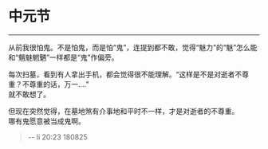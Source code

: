 # 中元节  

---

从前我很怕鬼。不是怕鬼，而是怕“鬼”，连提到都不敢，觉得“魅力”的“魅”怎么能和“魑魅魍魉”一样都是“鬼”作偏旁。  
 
每次扫墓，看到有人拿出手机，都会觉得很不能理解。“这样是不是对逝者不尊重？不尊重的话，万一....”  
就不敢想了。  

但现在突然觉得，在墓地煞有介事地和平时不一样，才是对逝者的不尊重。  
哪有鬼愿意被当成鬼啊。  

> -- li 20:23 180825  
